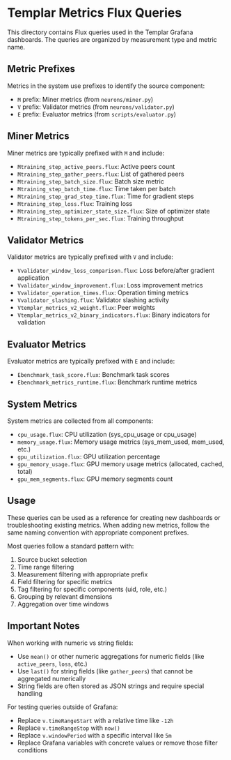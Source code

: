 # Templar Metrics Flux Queries

This directory contains Flux queries used in the Templar Grafana dashboards. The queries are organized by measurement type and metric name.

## Metric Prefixes

Metrics in the system use prefixes to identify the source component:

- `M` prefix: Miner metrics (from `neurons/miner.py`)
- `V` prefix: Validator metrics (from `neurons/validator.py`)
- `E` prefix: Evaluator metrics (from `scripts/evaluator.py`)

## Miner Metrics

Miner metrics are typically prefixed with `M` and include:

- `Mtraining_step_active_peers.flux`: Active peers count
- `Mtraining_step_gather_peers.flux`: List of gathered peers
- `Mtraining_step_batch_size.flux`: Batch size metric
- `Mtraining_step_batch_time.flux`: Time taken per batch
- `Mtraining_step_grad_step_time.flux`: Time for gradient steps
- `Mtraining_step_loss.flux`: Training loss
- `Mtraining_step_optimizer_state_size.flux`: Size of optimizer state
- `Mtraining_step_tokens_per_sec.flux`: Training throughput

## Validator Metrics

Validator metrics are typically prefixed with `V` and include:

- `Vvalidator_window_loss_comparison.flux`: Loss before/after gradient application
- `Vvalidator_window_improvement.flux`: Loss improvement metrics
- `Vvalidator_operation_times.flux`: Operation timing metrics
- `Vvalidator_slashing.flux`: Validator slashing activity
- `Vtemplar_metrics_v2_weight.flux`: Peer weights
- `Vtemplar_metrics_v2_binary_indicators.flux`: Binary indicators for validation

## Evaluator Metrics

Evaluator metrics are typically prefixed with `E` and include:

- `Ebenchmark_task_score.flux`: Benchmark task scores
- `Ebenchmark_metrics_runtime.flux`: Benchmark runtime metrics

## System Metrics

System metrics are collected from all components:

- `cpu_usage.flux`: CPU utilization (sys_cpu_usage or cpu_usage)
- `memory_usage.flux`: Memory usage metrics (sys_mem_used, mem_used, etc.)
- `gpu_utilization.flux`: GPU utilization percentage
- `gpu_memory_usage.flux`: GPU memory usage metrics (allocated, cached, total)
- `gpu_mem_segments.flux`: GPU memory segments count

## Usage

These queries can be used as a reference for creating new dashboards or troubleshooting existing metrics. When adding new metrics, follow the same naming convention with appropriate component prefixes.

Most queries follow a standard pattern with:
1. Source bucket selection
2. Time range filtering
3. Measurement filtering with appropriate prefix
4. Field filtering for specific metrics
5. Tag filtering for specific components (uid, role, etc.)
6. Grouping by relevant dimensions
7. Aggregation over time windows

## Important Notes

When working with numeric vs string fields:
- Use `mean()` or other numeric aggregations for numeric fields (like `active_peers`, `loss`, etc.)
- Use `last()` for string fields (like `gather_peers`) that cannot be aggregated numerically
- String fields are often stored as JSON strings and require special handling

For testing queries outside of Grafana:
- Replace `v.timeRangeStart` with a relative time like `-12h`
- Replace `v.timeRangeStop` with `now()`
- Replace `v.windowPeriod` with a specific interval like `5m`
- Replace Grafana variables with concrete values or remove those filter conditions